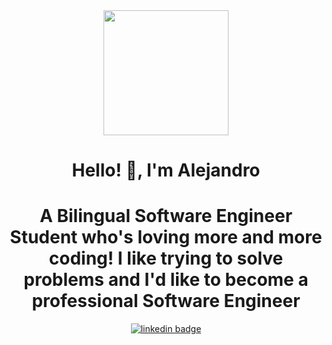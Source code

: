 <div id="header" align="center"> 
    <img src="https://media.giphy.com/media/scZPhLqaVOM1qG4lT9/giphy.gif" width="200" />
    <h1 align="center">Hello! 👋, I'm Alejandro</h1>
    <h1 align="center">A Bilingual Software Engineer Student who's loving more and more coding!
                I like trying to solve problems and I'd like to become a professional Software Engineer 
    </h1>                 
</div>

<div id="badges" align="center">
    <a href="https://www.linkedin.com/in/jose-torres-4020b0280/ target="_blank">
        <img src="https://img.shields.io/badge/linkedin_link-blue" alt="linkedin badge"/>
</div>

<!--
**killerfrix/killerfrix** is a ✨ _special_ ✨ repository because its `README.md` (this file) appears on your GitHub profile.

Here are some ideas to get you started:

- 🔭 I’m currently working on ...
- 🌱 I’m currently learning ...
- 👯 I’m looking to collaborate on ...
- 🤔 I’m looking for help with ...
- 💬 Ask me about ...
- 📫 How to reach me: ...
- 😄 Pronouns: ...
- ⚡ Fun fact: ...
-->

